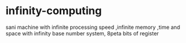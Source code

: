 # infinity-computing
sani machine with infinite processing speed  ,infinite memory ,time and space with infinity base number system, 8peta bits of register
